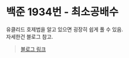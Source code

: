 # 백준 1934번 - 최소공배수

유클리드 호제법을 알고 있으면 굉장히 쉽게 풀 수 있음.  
자세한건 블로그 참고.  

> [블로그 링크](https://kdjun97.github.io/algorithm/baekjoon-1934/)